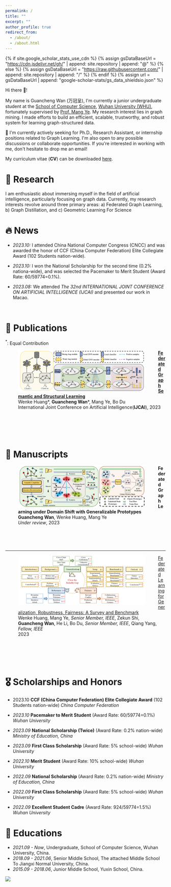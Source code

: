 ```yaml
---
permalink: /
title: ""
excerpt: ""
author_profile: true
redirect_from: 
  - /about/
  - /about.html
---
```


{% if site.google_scholar_stats_use_cdn %}
{% assign gsDataBaseUrl = "https://cdn.jsdelivr.net/gh/" | append: site.repository | append: "@" %}
{% else %}
{% assign gsDataBaseUrl = "https://raw.githubusercontent.com/" | append: site.repository | append: "/" %}
{% endif %}
{% assign url = gsDataBaseUrl | append: "google-scholar-stats/gs_data_shieldsio.json" %}

<span class='anchor' id='about-me'></span>

Hi there 👋!

My name is Guancheng Wan (万冠呈), I'm currently a junior undergraduate student at the [School of Computer Science](https://cs.whu.edu.cn/), [Wuhan University (WHU)](https://www.whu.edu.cn/), fortunately supervised by [Prof. Mang Ye](https://marswhu.github.io/index.html). My research interest lies in graph mining. I made efforts to build an efficient, scalable, trustworthy, and robust system for learning graph-structured data.




🌟 I'm currently actively seeking for Ph.D., Research Assistant, or internship positions related to Graph Learning. I'm also open to any possible discussions or collaborate opportunities. If you're interested in working with me, don't hesitate to drop me an email! 

My curriculum vitae (**CV**) can be downloaded [here](https://github.com/GuanchengWan/guanchengWan.github.io/raw/master/docs/GuanchengWan_cv.pdf). 

# 🔎 Research 
I am enthusiastic about immersing myself in the field of artificial intelligence, particularly focusing on graph data. Currently, my research interests revolve around three primary areas: a) Federated Graph Learning, b) Graph Distillation, and c) Geometric Learning For Science

# 🔥 News

- *2023.10:* I attended China National Computer Congress (CNCC) and was awarded the honor of CCF (China Computer Federation) Elite Collegiate Award (102 Students nation-wide).

- *2023.10:* I won the National Scholarship for the second time (0.2% nationa-wide), and was selected the Pacemaker to Merit Student  (Award Rate: 60/59774=0.1%).

- *2023.08:* We attended *The 32nd INTERNATIONAL JOINT
CONFERENCE ON ARTIFICIAL INTELLIGENCE (IJCAI)* and presented our work in Macao.


<br/>




# 📃 Publications 

$^*$: Equal Contribution   

<dl>
  <dt><img align="left" width="400"
hspace="40"   wspace="20" src="../images/fgssl.png"></dt>
  <dd><a href="https://marswhu.github.io/publications/files/FGSSL.pdf"><strong>Federated Graph Semantic and Structural Learning</strong></a></dd>
  <dd>Wenke Huang*, <strong>Guancheng Wan</strong>*, Mang Ye, Bo Du</dd>
  <dd> International Joint Conference on Artificial Intelligence(<strong>IJCAI</strong>), 2023  </dd>
  <!-- <dd>
    <a href="https://marswhu.github.io/publications/files/FGSSL.pdf">[Paper]</a> 
    <a href="">[Code]</a>
  </dd> -->
  <!-- <p><br /><br /></p> -->
</dl>
<br />
<br />
<br />
<br/>






# 📝 Manuscripts

<dl>
  <dt><img align="left"  width="400"
hspace="40" wspace="20" src="../images/fggp.png"></dt>
  <dd><strong>Federated Graph Learning under Domain Shift with Generalizable Prototypes</strong></dd>
  <dd><strong>Guancheng Wan</strong>, Wenke Huang, Mang Ye</dd>
    <dd> <i>Under review</i>, 2023</dd>
</dl>
<br />
<br />

<br />

---


<dl>
  <dt><img align="left" width="400"
hspace="40" wspace="20" src="../images/flsurvey.png">
</dt>
  <dd><a href="https://arxiv.org/abs/2311.06750">Federated Learning for Generalization, Robustness, Fairness: A Survey and Benchmark</a></dd>
  <dd>Wenke Huang, Mang Ye, <i>Senior Member, IEEE</i>, Zekun Shi, <strong>Guancheng Wan</strong>, He Li, Bo Du, <i>Senior
Member, IEEE</i>, Qiang Yang, <i>Fellow, IEEE</i>
  </dd>
    <dd>2023</dd>
</dl>



<br/><br/><br/><br/>




# 🎖 Scholarships and Honors

- 2023.10 **CCF (China Computer Federation) Elite Collegiate Award** (102 Students nation-wide) *China Computer Federation*

- *2023.10* **Pacemaker to Merit Student** (Award Rate: 60/59774=0.1%) *Wuhan University*
- *2023.09* **National Scholarship** **(Twice)** (Award Rate: 0.2% nation-wide) *Ministry of Education, China* 
- *2023.09* **First Class Scholarship** (Award Rate: 5% school-wide) *Wuhan University* 

- *2022.10* **Merit Student**  (Award Rate: 10% school-wide) *Wuhan University* 
- *2022.09* **National Scholarship** (Award Rate: 0.2% nation-wide) *Ministry of Education, China* 
- *2022.09* **First Class Scholarship** (Award Rate: 5% school-wide) *Wuhan University* 
- *2022.09* **Excellent Student Cadre** (Award Rate: 924/59774=1.5%) *Wuhan University*



# 📖 Educations
- *2021.09 - Now*, Undergraduate, School of Computer Science, Wuhan University, China. 
- *2018.09 - 2021.06*, Senior Middle School, The attached Middle School To Jiangxi Normal University, China.
- *2015.09 - 2018.06*, Junior Middle School, Yuxin School, China.


<dl><a href="https://clustrmaps.com/site/1bxa7" title="Visit tracker"><img src="//clustrmaps.com/map_v2.png?cl=080808&w=400&t=n&d=3d-gAqSb6Wx-DoL_BIvviv0g9ivHnOPl9-3M98ywjqw&co=ffffff&ct=808080" /></a></dl>
